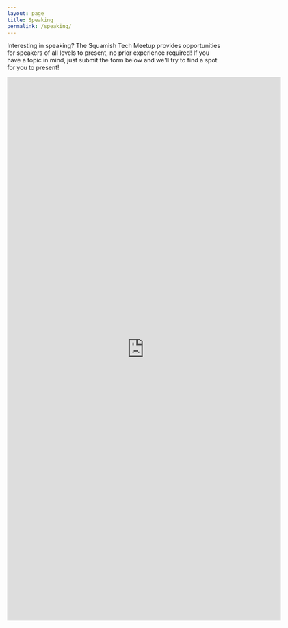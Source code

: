 ```yaml
---
layout: page
title: Speaking
permalink: /speaking/
---
```


Interesting in speaking? The Squamish Tech Meetup provides opportunities for speakers of all levels to present, no prior experience required! If you have a topic in mind, just submit the form below and we'll try to find a spot for you to present!

<iframe src="https://docs.google.com/forms/d/e/1FAIpQLSd9jMhaegNu6PcclF9TUvVMfNjHR9P2cORHLjWpCRSSSuXetg/viewform?embedded=true" width="640" height="1269" frameborder="0" marginheight="0" marginwidth="0">Loading…</iframe>

